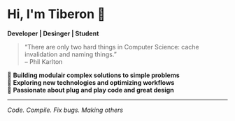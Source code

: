 # Hi, I'm Tiberon 👋  

**Developer | Desinger | Student**  

> “There are only two hard things in Computer Science: cache invalidation and naming things.”  
> – Phil Karlton  

🔹 **Building modulair complex solutions to simple problems**  
🔹 **Exploring new technologies and optimizing workflows**  
🔹 **Passionate about plug and play code and great design**  

---  

*Code. Compile. Fix bugs. Making others*  


<!--
**Tiberon-Kuiper/Tiberon-Kuiper** is a ✨ _special_ ✨ repository because its `README.md` (this file) appears on your GitHub profile.

Here are some ideas to get you started:

- 🔭 I’m currently working on ...
- 🌱 I’m currently learning ...
- 👯 I’m looking to collaborate on ...
- 🤔 I’m looking for help with ...
- 💬 Ask me about ...
- 📫 How to reach me: ...
- 😄 Pronouns: ...
- ⚡ Fun fact: ...
-->
